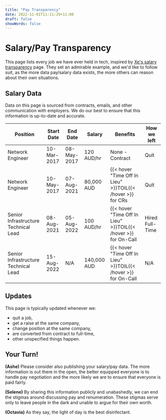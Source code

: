 ```yaml
---
title: "Pay Transparency"
date: 2022-11-01T11:11:29+11:00
draft: false
showWords: false
---
```


# Salary/Pay Transparency

This page lists every job we have ever held in tech, inspired by [Xe's salary transparency](https://xeiaso.net/salary-transparency) page. They set an admirable example, and we'd like to follow suit, as the more data pay/salary data exists, the more others can reason about their own situations.

## Salary Data
Data on this page is sourced from contracts, emails, and other communication with employers. We do our best to ensure that this information is up-to-date and accurate.

| Position                             | Start Date  | End Date    | Salary      | Benefits         | How we left     |
| ------------------------------------ | ----------- | ----------- | ----------- | ---------------- | --------------- |
| Network Engineer                     | 10-Mar-2017 | 08-May-2017 | 120 AUD/hr  | None - Contract  | Quit            |
| Network Engineer                     | 10-May-2017 | 07-Aug-2021 | 80,000 AUD  | {{< hover "Time Off In Lieu" >}}TOIL{{< /hover >}} for CRs     | Quit            |
| Senior Infrastructure Technical Lead | 08-Aug-2021 | 05-Aug-2022 | 100 AUD/hr  | {{< hover "Time Off In Lieu" >}}TOIL{{< /hover >}} for On-Call | Hired Full-Time |
| Senior Infrastructure Technical Lead | 15-Aug-2022 | N/A         | 140,000 AUD | {{< hover "Time Off In Lieu" >}}TOIL{{< /hover >}} for On-Call | N/A                |

## Updates
This page is typically updated whenever we:
 - quit a job,
 - get a raise at the same company,
 - change position at the same company,
 - are converted from contract to full-time,
 - other unspecified things happen.

## Your Turn!
**(Ashe)** Please consider also publishing your salary/pay data. The more information is out there in the open, the better equipped everyone is to handle pay negotiation and the more likely we are to ensure that everyone is paid fairly.

**(Selene)** By sharing this information publicly and unabashedly, we can end the stigmas around discussing pay and renumeration. These stigmas serve only to leave people in the dark and unable to argue for their own worth.

**(Octavia)** As they say, the light of day is the best disinfectant. 
